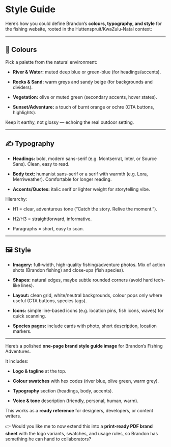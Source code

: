 # **Style Guide**

Here’s how you could define Brandon’s **colours, typography, and style** for the fishing website, rooted in the Huttenspruit/KwaZulu-Natal context:

---

## **🎨 Colours**

Pick a palette from the natural environment:

-   **River & Water:** muted deep blue or green-blue (for headings/accents).

-   **Rocks & Sand:** warm greys and sandy beige (for backgrounds and dividers).

-   **Vegetation:** olive or muted green (secondary accents, hover states).

-   **Sunset/Adventure:** a touch of burnt orange or ochre (CTA buttons, highlights).

Keep it earthy, not glossy — echoing the real outdoor setting.

---

## **✍️ Typography**

-   **Headings:** bold, modern sans-serif (e.g. Montserrat, Inter, or Source Sans). Clean, easy to read.

-   **Body text:** humanist sans-serif or a serif with warmth (e.g. Lora, Merriweather). Comfortable for longer reading.

-   **Accents/Quotes:** italic serif or lighter weight for storytelling vibe.

Hierarchy:

-   H1 \= clear, adventurous tone (“Catch the story. Relive the moment.”).

-   H2/H3 \= straightforward, informative.

-   Paragraphs \= short, easy to scan.

---

## **🖼️ Style**

-   **Imagery:** full-width, high-quality fishing/adventure photos. Mix of action shots (Brandon fishing) and close-ups (fish species).

-   **Shapes:** natural edges, maybe subtle rounded corners (avoid hard tech-like lines).

-   **Layout:** clean grid, white/neutral backgrounds, colour pops only where useful (CTA buttons, species tags).

-   **Icons:** simple line-based icons (e.g. location pins, fish icons, waves) for quick scanning.

-   **Species pages:** include cards with photo, short description, location markers.

---

Here’s a polished **one-page brand style guide image** for Brandon’s Fishing Adventures.

It includes:

-   **Logo & tagline** at the top.

-   **Colour swatches** with hex codes (river blue, olive green, warm grey).

-   **Typography** section (headings, body, accents).

-   **Voice & tone** description (friendly, personal, human, warm).

This works as a **ready reference** for designers, developers, or content writers.

👉 Would you like me to now extend this into a **print-ready PDF brand sheet** with the logo variants, swatches, and usage rules, so Brandon has something he can hand to collaborators?
